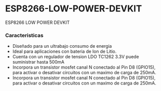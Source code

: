 # ESP8266-LOW-POWER-DEVKIT
ESP8266  LOW POWER DEVKIT


### Caracteristicas

- Diseñado para un ultrabajo consumo de energia
- Ideal para aplicaciones con bateria de Ion de Litio.
- Cuenta con un regulador de tension LDO TC1262 3.3V puede suministrar hasta 500mA
- Incorpora un transistor mosfet canal N conectado al Pin D8 (GPIO15), para activar o desativar circuitos con un maximo de carga de 250mA.
- Incorpora un transistor mosfet canal N conectado al Pin D8 (GPIO15), para activar o desativar circuitos con un maximo de carga de 250mA.
